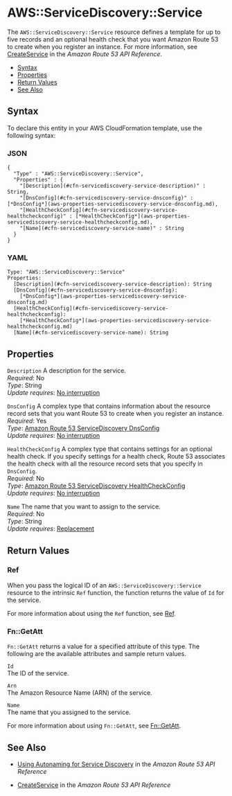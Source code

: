 # AWS::ServiceDiscovery::Service<a name="aws-resource-servicediscovery-service"></a>

The `AWS::ServiceDiscovery::Service` resource defines a template for up to five records and an optional health check that you want Amazon Route 53 to create when you register an instance\. For more information, see [CreateService](http://docs.aws.amazon.com/Route53/latest/APIReference/API_autonaming_CreateService.html) in the *Amazon Route 53 API Reference*\.


+ [Syntax](#aws-resource-servicediscovery-service-syntax)
+ [Properties](#aws-resource-servicediscovery-service-properties)
+ [Return Values](#aws-resource-servicediscovery-service-returnvalues)
+ [See Also](#aws-resource-servicediscovery-service-seealso)

## Syntax<a name="aws-resource-servicediscovery-service-syntax"></a>

To declare this entity in your AWS CloudFormation template, use the following syntax:

### JSON<a name="aws-resource-servicediscovery-service-syntax.json"></a>

```
{
  "Type" : "AWS::ServiceDiscovery::Service",
  "Properties" : {
    "[Description](#cfn-servicediscovery-service-description)" : String,
    "[DnsConfig](#cfn-servicediscovery-service-dnsconfig)" : [*DnsConfig*](aws-properties-servicediscovery-service-dnsconfig.md),
    "[HealthCheckConfig](#cfn-servicediscovery-service-healthcheckconfig)" : [*HealthCheckConfig*](aws-properties-servicediscovery-service-healthcheckconfig.md),
    "[Name](#cfn-servicediscovery-service-name)" : String
  }
}
```

### YAML<a name="aws-resource-servicediscovery-service-syntax.yaml"></a>

```
Type: "AWS::ServiceDiscovery::Service"
Properties:
  [Description](#cfn-servicediscovery-service-description): String
  [DnsConfig](#cfn-servicediscovery-service-dnsconfig): 
    [*DnsConfig*](aws-properties-servicediscovery-service-dnsconfig.md)
  [HealthCheckConfig](#cfn-servicediscovery-service-healthcheckconfig): 
    [*HealthCheckConfig*](aws-properties-servicediscovery-service-healthcheckconfig.md)
  [Name](#cfn-servicediscovery-service-name): String
```

## Properties<a name="aws-resource-servicediscovery-service-properties"></a>

`Description`  <a name="cfn-servicediscovery-service-description"></a>
A description for the service\.  
*Required*: No  
*Type*: String  
*Update requires*: [No interruption](using-cfn-updating-stacks-update-behaviors.md#update-no-interrupt)

`DnsConfig`  <a name="cfn-servicediscovery-service-dnsconfig"></a>
A complex type that contains information about the resource record sets that you want Route 53 to create when you register an instance\.   
*Required*: Yes  
*Type*: [Amazon Route 53 ServiceDiscovery DnsConfig](aws-properties-servicediscovery-service-dnsconfig.md)  
*Update requires*: [No interruption](using-cfn-updating-stacks-update-behaviors.md#update-no-interrupt)

`HealthCheckConfig`  <a name="cfn-servicediscovery-service-healthcheckconfig"></a>
A complex type that contains settings for an optional health check\. If you specify settings for a health check, Route 53 associates the health check with all the resource record sets that you specify in `DnsConfig`\.  
*Required*: No  
*Type*: [Amazon Route 53 ServiceDiscovery HealthCheckConfig](aws-properties-servicediscovery-service-healthcheckconfig.md)  
*Update requires*: [No interruption](using-cfn-updating-stacks-update-behaviors.md#update-no-interrupt)

`Name`  <a name="cfn-servicediscovery-service-name"></a>
The name that you want to assign to the service\.  
*Required*: No  
*Type*: String  
*Update requires*: [Replacement](using-cfn-updating-stacks-update-behaviors.md#update-replacement)

## Return Values<a name="aws-resource-servicediscovery-service-returnvalues"></a>

### Ref<a name="aws-resource-servicediscovery-service-ref"></a>

When you pass the logical ID of an `AWS::ServiceDiscovery::Service` resource to the intrinsic `Ref` function, the function returns the value of `Id` for the service\.

For more information about using the `Ref` function, see [Ref](intrinsic-function-reference-ref.md)\.

### Fn::GetAtt<a name="aws-resource-servicediscovery-service-getatt"></a>

 `Fn::GetAtt` returns a value for a specified attribute of this type\. The following are the available attributes and sample return values\.

`Id`  
The ID of the service\.

`Arn`  
The Amazon Resource Name \(ARN\) of the service\.

`Name`  
The name that you assigned to the service\.

For more information about using `Fn::GetAtt`, see [Fn::GetAtt](intrinsic-function-reference-getatt.md)\.

## See Also<a name="aws-resource-servicediscovery-service-seealso"></a>

+ [Using Autonaming for Service Discovery](http://docs.aws.amazon.com/Route53/latest/APIReference/overview-service-discovery.html) in the *Amazon Route 53 API Reference*

+ [CreateService](http://docs.aws.amazon.com/Route53/latest/APIReference/API_autonaming_CreateService.html) in the *Amazon Route 53 API Reference*